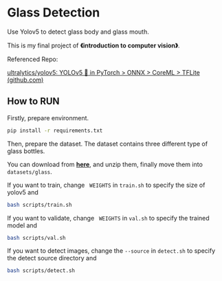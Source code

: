 # Glass Detection

Use Yolov5 to detect glass body and glass mouth.

This is my final project of **《introduction to computer vision》**.

Referenced Repo:

[ultralytics/yolov5: YOLOv5 🚀 in PyTorch > ONNX > CoreML > TFLite (github.com)](https://github.com/ultralytics/yolov5)

## How to RUN

Firstly, prepare environment.

```bash
pip install -r requirements.txt
```

Then, prepare the dataset. The dataset contains three different type of glass bottles.

You can download from [**here**](https://pan.baidu.com/s/1taPNO0Y6wD9Dk534nIYOTg?pwd=cf6c), and unzip them, finally move them into `datasets/glass`.

If you want to train, change ` WEIGHTS` in `train.sh` to specify the size of yolov5 and 

```bash
bash scripts/train.sh
```

If you want to validate, change ` WEIGHTS` in `val.sh` to specify the trained model and

```bash
bash scripts/val.sh
```

If you want to detect images, change the `--source` in `detect.sh` to specify the detect source directory and 

```bash
bash scripts/detect.sh
```